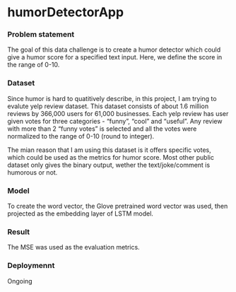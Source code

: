 # humorDetectorApp

### Problem statement 

The goal of this data challenge is to create a humor detector which could give a humor score for a specified text input. Here, we define the score in the range of 0-10.  

### Dataset 
Since humor is hard to quatitively describe, in this project, I am trying to evalute yelp review dataset. This dataset consists of about 1.6 million reviews by 366,000 users for 61,000 businesses. Each yelp review has user given votes for three categories - “funny”, “cool” and “useful”. Any review with more than 2 “funny votes” is selected and all the votes were normalized to the range of 0-10 (round to integer). 

The mian reason that I am using this dataset is it offers specific votes, which could be used as the metrics for humor score. Most other public dataset only gives the binary output, wether the text/joke/comment is humorous or not. 

### Model 

To create the word vector, the Glove pretrained word vector was used, then projected as the embedding layer of LSTM model. 

### Result 

The MSE was used as the evaluation metrics. 

### Deploymennt 

Ongoing 
